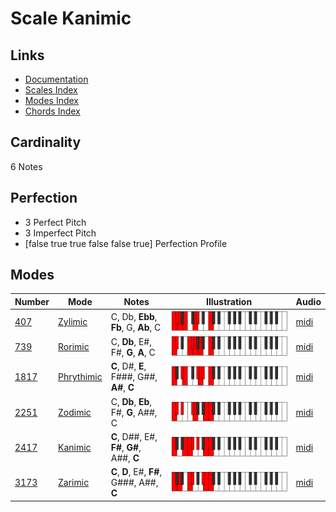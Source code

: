 # Scale Kanimic

## Links

- [Documentation](index.md)
- [Scales Index](Scales.md)
- [Modes Index](Modes.md)
- [Chords Index](Chords.md)

## Cardinality

6 Notes

## Perfection

- 3 Perfect Pitch
- 3 Imperfect Pitch
- [false true true false false true] Perfection Profile

## Modes

| Number | Mode | Notes | Illustration | Audio |
|--------|------|-------|--------------|-------|
| [407](https://ianring.com/musictheory/scales/407) | [Zylimic](ModeZylimic.md) | C, Db, **Ebb**, **Fb**, G, **Ab**, C | ![CNaturalZylimic](ModeCNaturalZylimic.png) | [midi](https://github.com/edipermadi/music/blob/main/docs/ModeCNaturalZylimic.mid?raw=true) | 
| [739](https://ianring.com/musictheory/scales/739) | [Rorimic](ModeRorimic.md) | C, **Db**, E#, F#, **G**, **A**, C | ![CNaturalRorimic](ModeCNaturalRorimic.png) | [midi](https://github.com/edipermadi/music/blob/main/docs/ModeCNaturalRorimic.mid?raw=true) | 
| [1817](https://ianring.com/musictheory/scales/1817) | [Phrythimic](ModePhrythimic.md) | **C**, D#, **E**, F###, G##, **A#**, **C** | ![CNaturalPhrythimic](ModeCNaturalPhrythimic.png) | [midi](https://github.com/edipermadi/music/blob/main/docs/ModeCNaturalPhrythimic.mid?raw=true) | 
| [2251](https://ianring.com/musictheory/scales/2251) | [Zodimic](ModeZodimic.md) | C, **Db**, **Eb**, F#, **G**, A##, C | ![CNaturalZodimic](ModeCNaturalZodimic.png) | [midi](https://github.com/edipermadi/music/blob/main/docs/ModeCNaturalZodimic.mid?raw=true) | 
| [2417](https://ianring.com/musictheory/scales/2417) | [Kanimic](ModeKanimic.md) | **C**, D##, E#, **F#**, **G#**, A##, **C** | ![CNaturalKanimic](ModeCNaturalKanimic.png) | [midi](https://github.com/edipermadi/music/blob/main/docs/ModeCNaturalKanimic.mid?raw=true) | 
| [3173](https://ianring.com/musictheory/scales/3173) | [Zarimic](ModeZarimic.md) | **C**, **D**, E#, **F#**, G###, A##, **C** | ![CNaturalZarimic](ModeCNaturalZarimic.png) | [midi](https://github.com/edipermadi/music/blob/main/docs/ModeCNaturalZarimic.mid?raw=true) | 
